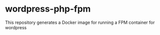 # wordpress-php-fpm
This repository generates a Docker image for running a FPM container for wordpress
